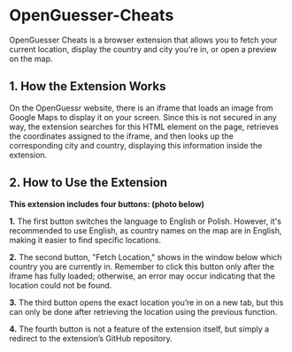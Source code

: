 # OpenGuesser-Cheats
OpenGuesser Cheats is a browser extension that allows you to fetch your current location, display the country and city you're in, or open a preview on the map.

## **1. How the Extension Works**
On the OpenGuessr website, there is an iframe that loads an image from Google Maps to display it on your screen. Since this is not secured in any way, the extension searches for this HTML element on the page, retrieves the coordinates assigned to the iframe, and then looks up the corresponding city and country, displaying this information inside the extension.

## **2. How to Use the Extension**
**This extension includes four buttons: (photo below)**

**1.**  The first button switches the language to English or Polish. However, it's recommended to use English, as country names on the map are in English, making it easier to find specific locations.

**2.**  The second button, "Fetch Location," shows in the window below which country you are currently in. Remember to click this button only after the iframe has fully loaded; otherwise, an error may occur indicating that the location could not be found.

**3.** The third button opens the exact location you’re in on a new tab, but this can only be done after retrieving the location using the previous function.

**4.** The fourth button is not a feature of the extension itself, but simply a redirect to the extension’s GitHub repository.
